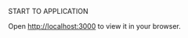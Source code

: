 

START TO APPLICATION 

Open [http://localhost:3000](http://localhost:3000) to view it in your browser.




